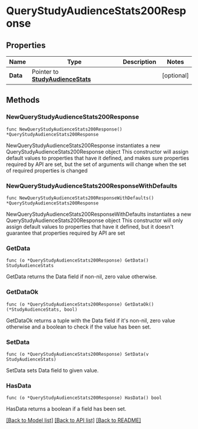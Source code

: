 # QueryStudyAudienceStats200Response

## Properties

Name | Type | Description | Notes
------------ | ------------- | ------------- | -------------
**Data** | Pointer to [**StudyAudienceStats**](StudyAudienceStats.md) |  | [optional] 

## Methods

### NewQueryStudyAudienceStats200Response

`func NewQueryStudyAudienceStats200Response() *QueryStudyAudienceStats200Response`

NewQueryStudyAudienceStats200Response instantiates a new QueryStudyAudienceStats200Response object
This constructor will assign default values to properties that have it defined,
and makes sure properties required by API are set, but the set of arguments
will change when the set of required properties is changed

### NewQueryStudyAudienceStats200ResponseWithDefaults

`func NewQueryStudyAudienceStats200ResponseWithDefaults() *QueryStudyAudienceStats200Response`

NewQueryStudyAudienceStats200ResponseWithDefaults instantiates a new QueryStudyAudienceStats200Response object
This constructor will only assign default values to properties that have it defined,
but it doesn't guarantee that properties required by API are set

### GetData

`func (o *QueryStudyAudienceStats200Response) GetData() StudyAudienceStats`

GetData returns the Data field if non-nil, zero value otherwise.

### GetDataOk

`func (o *QueryStudyAudienceStats200Response) GetDataOk() (*StudyAudienceStats, bool)`

GetDataOk returns a tuple with the Data field if it's non-nil, zero value otherwise
and a boolean to check if the value has been set.

### SetData

`func (o *QueryStudyAudienceStats200Response) SetData(v StudyAudienceStats)`

SetData sets Data field to given value.

### HasData

`func (o *QueryStudyAudienceStats200Response) HasData() bool`

HasData returns a boolean if a field has been set.


[[Back to Model list]](../README.md#documentation-for-models) [[Back to API list]](../README.md#documentation-for-api-endpoints) [[Back to README]](../README.md)


